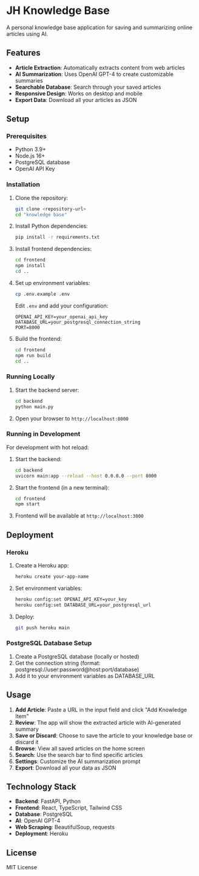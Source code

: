 # JH Knowledge Base

A personal knowledge base application for saving and summarizing online articles using AI.

## Features

- **Article Extraction**: Automatically extracts content from web articles
- **AI Summarization**: Uses OpenAI GPT-4 to create customizable summaries
- **Searchable Database**: Search through your saved articles
- **Responsive Design**: Works on desktop and mobile
- **Export Data**: Download all your articles as JSON

## Setup

### Prerequisites

- Python 3.9+
- Node.js 16+
- PostgreSQL database
- OpenAI API Key

### Installation

1. Clone the repository:
   ```bash
   git clone <repository-url>
   cd "knowledge base"
   ```

2. Install Python dependencies:
   ```bash
   pip install -r requirements.txt
   ```

3. Install frontend dependencies:
   ```bash
   cd frontend
   npm install
   cd ..
   ```

4. Set up environment variables:
   ```bash
   cp .env.example .env
   ```
   
   Edit `.env` and add your configuration:
   ```
   OPENAI_API_KEY=your_openai_api_key
   DATABASE_URL=your_postgresql_connection_string
   PORT=8000
   ```

5. Build the frontend:
   ```bash
   cd frontend
   npm run build
   cd ..
   ```

### Running Locally

1. Start the backend server:
   ```bash
   cd backend
   python main.py
   ```

2. Open your browser to `http://localhost:8000`

### Running in Development

For development with hot reload:

1. Start the backend:
   ```bash
   cd backend
   uvicorn main:app --reload --host 0.0.0.0 --port 8000
   ```

2. Start the frontend (in a new terminal):
   ```bash
   cd frontend
   npm start
   ```

3. Frontend will be available at `http://localhost:3000`

## Deployment

### Heroku

1. Create a Heroku app:
   ```bash
   heroku create your-app-name
   ```

2. Set environment variables:
   ```bash
   heroku config:set OPENAI_API_KEY=your_key
   heroku config:set DATABASE_URL=your_postgresql_url
   ```

3. Deploy:
   ```bash
   git push heroku main
   ```

### PostgreSQL Database Setup

1. Create a PostgreSQL database (locally or hosted)
2. Get the connection string (format: postgresql://user:password@host:port/database)
3. Add it to your environment variables as DATABASE_URL

## Usage

1. **Add Article**: Paste a URL in the input field and click "Add Knowledge Item"
2. **Review**: The app will show the extracted article with AI-generated summary
3. **Save or Discard**: Choose to save the article to your knowledge base or discard it
4. **Browse**: View all saved articles on the home screen
5. **Search**: Use the search bar to find specific articles
6. **Settings**: Customize the AI summarization prompt
7. **Export**: Download all your data as JSON

## Technology Stack

- **Backend**: FastAPI, Python
- **Frontend**: React, TypeScript, Tailwind CSS
- **Database**: PostgreSQL
- **AI**: OpenAI GPT-4
- **Web Scraping**: BeautifulSoup, requests
- **Deployment**: Heroku

## License

MIT License